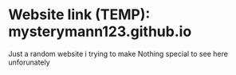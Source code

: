 # Website link (TEMP): mysterymann123.github.io

Just a random website i trying to make
Nothing special to see here unforunately

